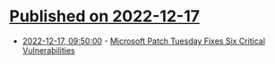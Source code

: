 # [Published on 2022-12-17](index.md)

* [2022-12-17, 09:50:00](https://soylentnews.org/article.pl?sid=22/12/16/1255204&from=rss) - [Microsoft Patch Tuesday Fixes Six Critical Vulnerabilities](https://soylentnews.org/article.pl?sid=22/12/16/1255204&from=rss)
